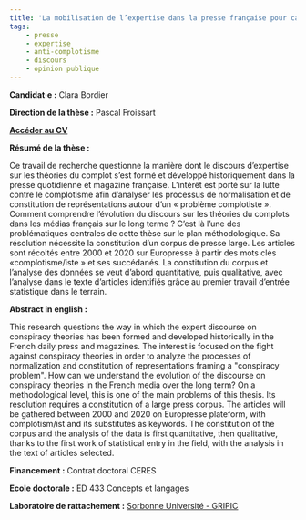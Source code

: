 ```yaml
---
title: 'La mobilisation de l’expertise dans la presse française pour cadrer le phénomène des théories du complot : analyse des mécanismes légitimes de (dis)qualification.'
tags:
    - presse
    - expertise
    - anti-complotisme
    - discours
    - opinion publique
---
```


**Candidat·e :** Clara Bordier

**Direction de la thèse :** Pascal Froissart

[**Accéder au CV**](../../membres/bordier_clara)

**Résumé de la thèse :** 

Ce travail de recherche questionne la manière dont le discours d’expertise sur les théories du
complot s’est formé et développé historiquement dans la presse quotidienne et magazine française. L’intérêt est porté sur la lutte contre le complotisme afin d’analyser les processus de normalisation et de constitution de représentations autour d’un « problème complotiste ». Comment comprendre l’évolution du discours sur les théories du complots dans les médias français sur le long terme ? C’est là l’une des problématiques centrales de cette thèse sur le plan méthodologique. Sa résolution nécessite la constitution d’un corpus de presse large. Les articles sont récoltés entre 2000 et 2020 sur Europresse à partir des mots clés «complotisme/iste » et ses succédanés. La constitution du corpus et l’analyse des données se veut d’abord quantitative, puis qualitative, avec l’analyse dans le texte d’articles identifiés grâce au premier travail d’entrée statistique dans le terrain.

**Abstract in english :**

This research questions the way in which the expert discourse on conspiracy theories has
been formed and developed historically in the French daily press and magazines. The interest is
focused on the fight against conspiracy theories in order to analyze the processes of normalization and constitution of representations framing a "conspiracy problem". How can we understand the evolution of the discourse on conspiracy theories in the French media over the long term? On a methodological level, this is one of the main problems of this thesis. Its resolution requires a constitution of a large press corpus. The articles will be gathered between 2000 and 2020 on Europresse plateform, with complotism/ist and its substitutes as keywords. The constitution of the corpus and the analysis of the data is first quantitative, then qualitative, thanks to the first work of statistical entry in the field, with the analysis in the text of articles selected.


**Financement :** Contrat doctoral CERES

**Ecole doctorale :** ED 433 Concepts et langages

**Laboratoire de rattachement :** [Sorbonne Université - GRIPIC](https://www.gripic.fr/)